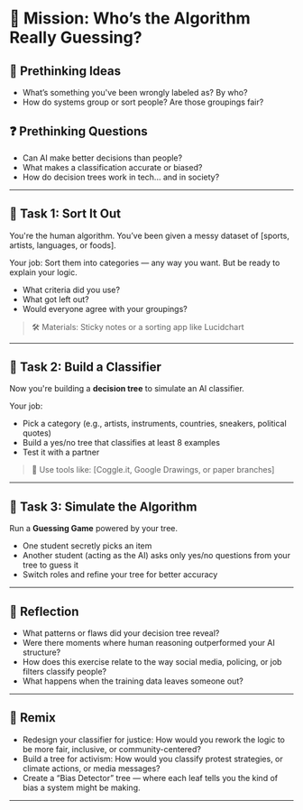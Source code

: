 # 🎯 Mission: Who’s the Algorithm Really Guessing?

## 💭 Prethinking Ideas
- What’s something you've been wrongly labeled as? By who?
- How do systems group or sort people? Are those groupings fair?

## ❓ Prethinking Questions
- Can AI make better decisions than people?
- What makes a classification accurate or biased?
- How do decision trees work in tech... and in society?

---

## 🔧 Task 1: Sort It Out

You're the human algorithm. You’ve been given a messy dataset of [sports, artists, languages, or foods].

Your job: Sort them into categories — any way you want. But be ready to explain your logic.  
- What criteria did you use?
- What got left out?
- Would everyone agree with your groupings?

> 🛠️ Materials: Sticky notes or a sorting app like Lucidchart

---

## 🧠 Task 2: Build a Classifier

Now you're building a **decision tree** to simulate an AI classifier.

Your job:
- Pick a category (e.g., artists, instruments, countries, sneakers, political quotes)
- Build a yes/no tree that classifies at least 8 examples
- Test it with a partner

> 🧠 Use tools like: [Coggle.it, Google Drawings, or paper branches]

---

## 🤖 Task 3: Simulate the Algorithm

Run a **Guessing Game** powered by your tree.

- One student secretly picks an item
- Another student (acting as the AI) asks only yes/no questions from your tree to guess it
- Switch roles and refine your tree for better accuracy

---

## 💬 Reflection

- What patterns or flaws did your decision tree reveal?
- Were there moments where human reasoning outperformed your AI structure?
- How does this exercise relate to the way social media, policing, or job filters classify people?
- What happens when the training data leaves someone out?

---

## 🎨 Remix

- Redesign your classifier for justice: How would you rework the logic to be more fair, inclusive, or community-centered?
- Build a tree for activism: How would you classify protest strategies, or climate actions, or media messages?
- Create a “Bias Detector” tree — where each leaf tells you the kind of bias a system might be making.

---
